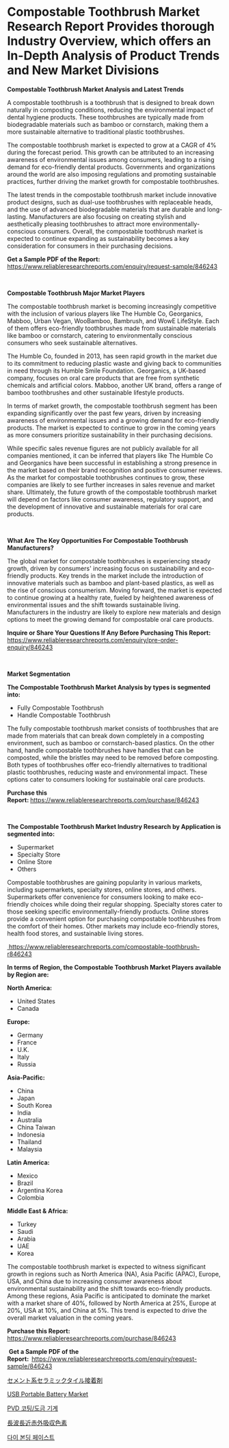 <p><h1>Compostable Toothbrush Market Research Report Provides thorough Industry Overview, which offers an In-Depth Analysis of Product Trends and New Market Divisions</h1></p><p><strong>Compostable Toothbrush Market Analysis and Latest Trends</strong></p>
<p><p>A compostable toothbrush is a toothbrush that is designed to break down naturally in composting conditions, reducing the environmental impact of dental hygiene products. These toothbrushes are typically made from biodegradable materials such as bamboo or cornstarch, making them a more sustainable alternative to traditional plastic toothbrushes.</p><p>The compostable toothbrush market is expected to grow at a CAGR of 4% during the forecast period. This growth can be attributed to an increasing awareness of environmental issues among consumers, leading to a rising demand for eco-friendly dental products. Governments and organizations around the world are also imposing regulations and promoting sustainable practices, further driving the market growth for compostable toothbrushes.</p><p>The latest trends in the compostable toothbrush market include innovative product designs, such as dual-use toothbrushes with replaceable heads, and the use of advanced biodegradable materials that are durable and long-lasting. Manufacturers are also focusing on creating stylish and aesthetically pleasing toothbrushes to attract more environmentally-conscious consumers. Overall, the compostable toothbrush market is expected to continue expanding as sustainability becomes a key consideration for consumers in their purchasing decisions.</p></p>
<p><strong>Get a Sample PDF of the Report:&nbsp;</strong> <a href="https://www.reliableresearchreports.com/enquiry/request-sample/846243">https://www.reliableresearchreports.com/enquiry/request-sample/846243</a></p>
<p>&nbsp;</p>
<p><strong>Compostable Toothbrush Major Market Players</strong></p>
<p><p>The compostable toothbrush market is becoming increasingly competitive with the inclusion of various players like The Humble Co, Georganics, Mabboo, Urban Vegan, WooBamboo, Bambrush, and WowE LifeStyle. Each of them offers eco-friendly toothbrushes made from sustainable materials like bamboo or cornstarch, catering to environmentally conscious consumers who seek sustainable alternatives.</p><p>The Humble Co, founded in 2013, has seen rapid growth in the market due to its commitment to reducing plastic waste and giving back to communities in need through its Humble Smile Foundation. Georganics, a UK-based company, focuses on oral care products that are free from synthetic chemicals and artificial colors. Mabboo, another UK brand, offers a range of bamboo toothbrushes and other sustainable lifestyle products.</p><p>In terms of market growth, the compostable toothbrush segment has been expanding significantly over the past few years, driven by increasing awareness of environmental issues and a growing demand for eco-friendly products. The market is expected to continue to grow in the coming years as more consumers prioritize sustainability in their purchasing decisions.</p><p>While specific sales revenue figures are not publicly available for all companies mentioned, it can be inferred that players like The Humble Co and Georganics have been successful in establishing a strong presence in the market based on their brand recognition and positive consumer reviews. As the market for compostable toothbrushes continues to grow, these companies are likely to see further increases in sales revenue and market share. Ultimately, the future growth of the compostable toothbrush market will depend on factors like consumer awareness, regulatory support, and the development of innovative and sustainable materials for oral care products.</p></p>
<p>&nbsp;</p>
<p><strong>What Are The Key Opportunities For Compostable Toothbrush Manufacturers?</strong></p>
<p><p>The global market for compostable toothbrushes is experiencing steady growth, driven by consumers' increasing focus on sustainability and eco-friendly products. Key trends in the market include the introduction of innovative materials such as bamboo and plant-based plastics, as well as the rise of conscious consumerism. Moving forward, the market is expected to continue growing at a healthy rate, fueled by heightened awareness of environmental issues and the shift towards sustainable living. Manufacturers in the industry are likely to explore new materials and design options to meet the growing demand for compostable oral care products.</p></p>
<p><strong>Inquire or Share Your Questions If Any Before Purchasing This Report:</strong> <a href="https://www.reliableresearchreports.com/enquiry/pre-order-enquiry/846243">https://www.reliableresearchreports.com/enquiry/pre-order-enquiry/846243</a></p>
<p>&nbsp;</p>
<p><strong>Market Segmentation</strong></p>
<p><strong>The Compostable Toothbrush Market Analysis by types is segmented into:</strong></p>
<p><ul><li>Fully Compostable Toothbrush</li><li>Handle Compostable Toothbrush</li></ul></p>
<p><p>The fully compostable toothbrush market consists of toothbrushes that are made from materials that can break down completely in a composting environment, such as bamboo or cornstarch-based plastics. On the other hand, handle compostable toothbrushes have handles that can be composted, while the bristles may need to be removed before composting. Both types of toothbrushes offer eco-friendly alternatives to traditional plastic toothbrushes, reducing waste and environmental impact. These options cater to consumers looking for sustainable oral care products.</p></p>
<p><strong>Purchase this Report:&nbsp;</strong><a href="https://www.reliableresearchreports.com/purchase/846243">https://www.reliableresearchreports.com/purchase/846243</a></p>
<p>&nbsp;</p>
<p><strong>The Compostable Toothbrush Market Industry Research by Application is segmented into:</strong></p>
<p><ul><li>Supermarket</li><li>Specialty Store</li><li>Online Store</li><li>Others</li></ul></p>
<p><p>Compostable toothbrushes are gaining popularity in various markets, including supermarkets, specialty stores, online stores, and others. Supermarkets offer convenience for consumers looking to make eco-friendly choices while doing their regular shopping. Specialty stores cater to those seeking specific environmentally-friendly products. Online stores provide a convenient option for purchasing compostable toothbrushes from the comfort of their homes. Other markets may include eco-friendly stores, health food stores, and sustainable living stores.</p></p>
<p><a href="https://www.reliableresearchreports.com/compostable-toothbrush-r846243">&nbsp;https://www.reliableresearchreports.com/compostable-toothbrush-r846243</a></p>
<p><strong>In terms of Region, the Compostable Toothbrush Market Players available by Region are:</strong></p>
<p>
    <p> <strong> North America: </strong>
        <ul>
            <li>United States</li>
            <li>Canada</li>
        </ul>
        </p> 
    <p> <strong> Europe: </strong>
        <ul>
            <li>Germany</li>
            <li>France</li>
            <li>U.K.</li>
            <li>Italy</li>
            <li>Russia</li>
        </ul>
        </p> 
    <p> <strong> Asia-Pacific: </strong>
        <ul>
            <li>China</li>
            <li>Japan</li>
            <li>South Korea</li>
            <li>India</li>
            <li>Australia</li>
            <li>China Taiwan</li>
            <li>Indonesia</li>
            <li>Thailand</li>
            <li>Malaysia</li>
        </ul>
        </p> 
    <p> <strong> Latin America: </strong>
        <ul>
            <li>Mexico</li>
            <li>Brazil</li>
            <li>Argentina Korea</li>
            <li>Colombia</li>
        </ul>
        </p> 
    <p> <strong> Middle East & Africa: </strong>
        <ul>
            <li>Turkey</li>
            <li>Saudi</li>
            <li>Arabia</li>
            <li>UAE</li>
            <li>Korea</li>
        </ul>
    </p>
    </p>
<p><p>The compostable toothbrush market is expected to witness significant growth in regions such as North America (NA), Asia Pacific (APAC), Europe, USA, and China due to increasing consumer awareness about environmental sustainability and the shift towards eco-friendly products. Among these regions, Asia Pacific is anticipated to dominate the market with a market share of 40%, followed by North America at 25%, Europe at 20%, USA at 10%, and China at 5%. This trend is expected to drive the overall market valuation in the coming years.</p></p>
<p><strong>Purchase this Report: </strong><a href="https://www.reliableresearchreports.com/purchase/846243">https://www.reliableresearchreports.com/purchase/846243</a></p>
<p>&nbsp;<strong>Get a Sample PDF of the Report:&nbsp;&nbsp;</strong><a href="https://www.reliableresearchreports.com/enquiry/request-sample/846243">https://www.reliableresearchreports.com/enquiry/request-sample/846243</a></p>
<p><strong></strong></p>
<p><p><a href="https://github.com/AylinBeier/Market-Research-Report-List-1/blob/main/4419041142308.md">セメント系セラミックタイル接着剤</a></p><p><a href="https://github.com/Paul14Anderson63/Market-Research-Report-List-4/blob/main/usb-portable-battery-market.md">USB Portable Battery Market</a></p><p><a href="https://github.com/vsoq0zknh59/Market-Research-Report-List-2/blob/main/7868564150118.md">PVD 코팅/도금 기계</a></p><p><a href="https://github.com/VellaJacobi2023/Market-Research-Report-List-1/blob/main/8771758142307.md">長波長近赤外吸収色素</a></p><p><a href="https://github.com/jntpkh496620/Market-Research-Report-List-2/blob/main/3506707150117.md">다이 본딩 페이스트</a></p></p>